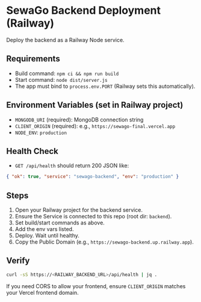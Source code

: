 # SewaGo Backend Deployment (Railway)

Deploy the backend as a Railway Node service.

## Requirements
- Build command: `npm ci && npm run build`
- Start command: `node dist/server.js`
- The app must bind to `process.env.PORT` (Railway sets this automatically).

## Environment Variables (set in Railway project)
- `MONGODB_URI` (required): MongoDB connection string
- `CLIENT_ORIGIN` (required): e.g., `https://sewago-final.vercel.app`
- `NODE_ENV`: `production`

## Health Check
- `GET /api/health` should return 200 JSON like:
```json
{ "ok": true, "service": "sewago-backend", "env": "production" }
```

## Steps
1. Open your Railway project for the backend service.
2. Ensure the Service is connected to this repo (root dir: `backend`).
3. Set build/start commands as above.
4. Add the env vars listed.
5. Deploy. Wait until healthy.
6. Copy the Public Domain (e.g., `https://sewago-backend.up.railway.app`).

## Verify
```bash
curl -sS https://<RAILWAY_BACKEND_URL>/api/health | jq .
```

If you need CORS to allow your frontend, ensure `CLIENT_ORIGIN` matches your Vercel frontend domain.
